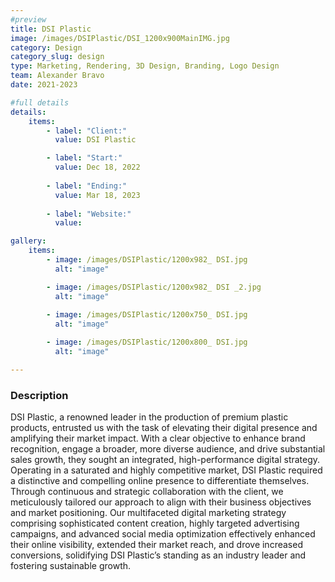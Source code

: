```yaml
---
#preview
title: DSI Plastic
image: /images/DSIPlastic/DSI_1200x900MainIMG.jpg
category: Design
category_slug: design
type: Marketing, Rendering, 3D Design, Branding, Logo Design
team: Alexander Bravo
date: 2021-2023

#full details
details:
    items:
        - label: "Client:"
          value: DSI Plastic

        - label: "Start:"
          value: Dec 18, 2022
        
        - label: "Ending:"
          value: Mar 18, 2023
        
        - label: "Website:"
          value: 

gallery: 
    items:
        - image: /images/DSIPlastic/1200x982_ DSI.jpg
          alt: "image"

        - image: /images/DSIPlastic/1200x982_ DSI _2.jpg
          alt: "image"
        
        - image: /images/DSIPlastic/1200x750_ DSI.jpg
          alt: "image"

        - image: /images/DSIPlastic/1200x800_ DSI.jpg
          alt: "image"

---
```


### Description


DSI Plastic, a renowned leader in the production of premium plastic products,
entrusted us with the task of elevating their digital presence and amplifying their
market impact. With a clear objective to enhance brand recognition, engage a broader,
more diverse audience, and drive substantial sales growth, they sought an integrated,
high-performance digital strategy. Operating in a saturated and highly competitive
market, DSI Plastic required a distinctive and compelling online presence to
differentiate themselves. Through continuous and strategic collaboration with the
client, we meticulously tailored our approach to align with their business objectives
and market positioning. Our multifaceted digital marketing strategy comprising
sophisticated content creation, highly targeted advertising campaigns, and advanced
social media optimization effectively enhanced their online visibility, extended their market reach, and drove increased conversions, solidifying DSI Plastic’s standing as
an industry leader and fostering sustainable growth.